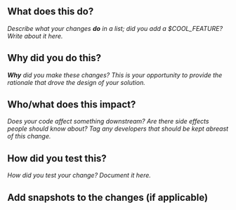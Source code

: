 ## What does this do?


_Describe what your changes **do** in a list; did you add a $COOL_FEATURE? Write about it here._

## Why did you do this?


_**Why** did you make these changes? This is your opportunity to provide the rationale that drove the design of your solution._
 

## Who/what does this impact?


_Does your code affect something downstream? Are there side effects people should know about? Tag any developers that should be kept abreast of this change._
 

## How did you test this?

 
_How did you test your change? Document it here._
 

## Add snapshots to the changes (if applicable)

<!---
_Add snapshots, screenshots, or GIFs to showcase the visual impact of your changes. This helps others understand the changes better._
-->
